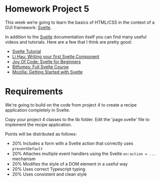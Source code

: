# Homework Project 5

This week we’re going to learn the basics of HTML/CSS in the context of a GUI framework: [Svelte](https://svelte.dev).

In addition to the [Svelte](https://svelte.dev) documentation itself you can find many useful videos and tutorials. Here are a few that I think are pretty good:

* [Svelte Tutorial](https://svelte.dev/tutorial/basics)
* [Li Hau: Writing your first Svelte Component](https://youtu.be/fhQ3o6tbhKQ)
* [Joy Of Code: Svelte for Beginners](https://joyofcode.xyz/svelte-for-beginners)
* [Bitfumes: Full Svelte Course](https://youtu.be/AilOdkZGeOk)
* [Mozilla: Getting Started with Svelte](https://developer.mozilla.org/en-US/docs/Learn/Tools_and_testing/Client-side_JavaScript_frameworks/Svelte_getting_started)

# Requirements

We're going to build on the code from project 4 to create a recipe application completely in Svelte.

Copy your project 4 classes to the lib folder. Edit the 'page.svelte' file to implement the recipe application.

Points will be distributed as follows:

- 20% Includes a form with a Svelte action that correctly uses `preventDefault`
- 20% Attaches multiple event handlers using the Svelte `on:action = ...` mechanism
- 20% Modifies the style of a DOM element in a useful way
- 20% Uses correct Typescript typing
- 20% Uses consistent and clean style
